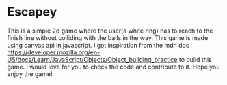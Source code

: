 # Escapey
This is a simple 2d game where the user(a white ring) has to reach to the finish line without colliding with the balls in the way.
This game is made using canvas api in javascript.
I got inspiration from the mdn doc https://developer.mozilla.org/en-US/docs/Learn/JavaScript/Objects/Object_building_practice to build this game.
I would love for you to check the code and contribute to it.
Hope you enjoy the game!
